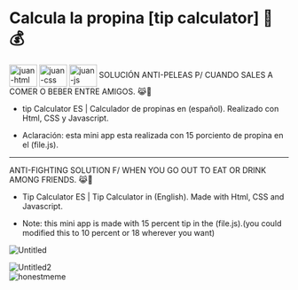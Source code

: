 # Calcula la propina [tip calculator] 🧮 💰
<img align="center" alt="juan-html" height="40" width="50" src="https://cdn.jsdelivr.net/gh/devicons/devicon/icons/html5/html5-original-wordmark.svg" /> <img align="center" alt="juan-css" height="40" width="50" src="https://cdn.jsdelivr.net/gh/devicons/devicon/icons/css3/css3-original-wordmark.svg" /> <img align="center" alt="juan-js" height="40" width="50" src="https://cdn.jsdelivr.net/gh/devicons/devicon/icons/javascript/javascript-original.svg" />
SOLUCIÓN ANTI-PELEAS P/ CUANDO SALES A COMER O BEBER ENTRE AMIGOS. 😹🤝
- tip Calculator ES | Calculador de propinas en (español). Realizado con Html, CSS y Javascript.

- Aclaración: esta mini app esta realizada con 15 porciento de propina en el (file.js).


--------------------------------------------------------------------------------------------------

ANTI-FIGHTING SOLUTION F/ WHEN YOU GO OUT TO EAT OR DRINK AMONG FRIENDS. 😹🤝
- Tip Calculator ES | Tip Calculator in (English). Made with Html, CSS and Javascript.

- Note: this mini app is made with 15 percent tip in the (file.js).(you could modified this to 10 percent or 18 wherever you want)



![Untitled](https://user-images.githubusercontent.com/84105167/146604468-3c92ff59-248c-4a68-83fd-812c7bcdc73f.png)

![Untitled2](https://user-images.githubusercontent.com/84105167/146604472-53a324ed-3410-44f9-a5bf-7b92bebdedd6.png)
<br>
![honestmeme](https://user-images.githubusercontent.com/84105167/146604506-d6ba7750-bd86-46dd-9e9e-a0d71a1bf1cd.jpg)
